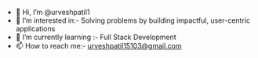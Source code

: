 - 👋 Hi, I’m @urveshpatil1
- 👀 I’m interested in:- Solving problems by building impactful, user-centric applications
- 🌱 I’m currently learning :- Full Stack Development
- 📫 How to reach me:- urveshpatil15103@gmail.com
  

<!---
urveshpatil1/urveshpatil1 is a ✨ special ✨ repository because its `README.md` (this file) appears on your GitHub profile.
You can click the Preview link to take a look at your changes.
--->
